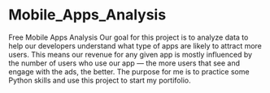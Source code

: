 # Mobile_Apps_Analysis
Free Mobile Apps Analysis Our goal for this project is to analyze data to help our developers understand what type of apps are likely to attract more users. This means our revenue for any given app is mostly influenced by the number of users who use our app — the more users that see and engage with the ads, the better.  The purpose for me is to practice some Python skills and use this project to start my portifolio.
